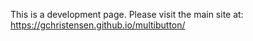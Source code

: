 This is a development page. Please visit the main site at: https://gchristensen.github.io/multibutton/